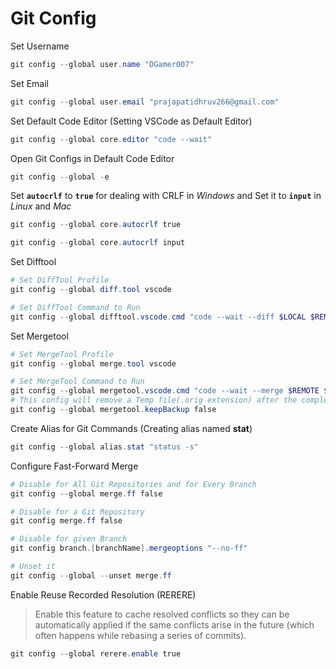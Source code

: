 # Git Config

Set Username

```powershell
git config --global user.name "DGamer007"
```

Set Email

```powershell
git config --global user.email "prajapatidhruv266@gmail.com"
```

Set Default Code Editor (Setting VSCode as Default Editor)

```powershell
git config --global core.editor "code --wait"
```

Open Git Configs in Default Code Editor

```powershell
git config --global -e
```

Set **`autocrlf`** to **`true`** for dealing with CRLF in _Windows_ and Set it to **`input`** in _Linux_ and _Mac_

```powershell
git config --global core.autocrlf true

git config --global core.autocrlf input
```

Set Difftool

```ps1
# Set DiffTool Profile
git config --global diff.tool vscode

# Set DiffTool Command to Run
git config --global difftool.vscode.cmd "code --wait --diff $LOCAL $REMOTE"
```

Set Mergetool

```ps1
# Set MergeTool Profile
git config --global merge.tool vscode

# Set MergeTool Command to Run
git config --global mergetool.vscode.cmd "code --wait --merge $REMOTE $LOCAL $BASE $MERGED"
# This config will remove a Temp file(.orig extension) after the completion of Merge Operation
git config --global mergetool.keepBackup false
```

Create Alias for Git Commands (Creating alias named **stat**)

```powershell
git config --global alias.stat "status -s"
```

Configure Fast-Forward Merge

```ps1
# Disable for All Git Repositories and for Every Branch
git config --global merge.ff false

# Disable for a Git Repository
git config merge.ff false

# Disable for given Branch
git config branch.[branchName].mergeoptions "--no-ff"

# Unset it
git config --global --unset merge.ff
```

Enable Reuse Recorded Resolution (RERERE)

> Enable this feature to cache resolved conflicts so they can be automatically applied if the same conflicts arise in the future (which often happens while rebasing a series of commits).

```ps1
git config --global rerere.enable true
```
